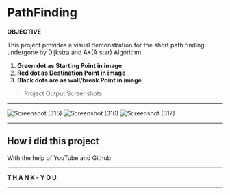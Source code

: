 # PathFinding

**OBJECTIVE**

This project provides a visual demonstration for the short path finding
undergone by Dijkstra and A*(A star) Algorithm.

1. **Green dot as Starting Point in image**
1. **Red dot as Destination Point in image**
1. **Black dots are as wall/break Point in image**

>Project Output Screenshots

---
![Screenshot (315)](https://user-images.githubusercontent.com/46816394/101793272-9f77e780-3b2b-11eb-87fa-687defdccc8d.png)
![Screenshot (316)](https://user-images.githubusercontent.com/46816394/101793302-a56dc880-3b2b-11eb-954d-39eb7106e2e0.png)
![Screenshot (317)](https://user-images.githubusercontent.com/46816394/101793324-aa327c80-3b2b-11eb-97d4-028843f94d91.png)


***
## How i did this project

With the help of YouTube and Github

---

**T H A N K - Y O U**

***
